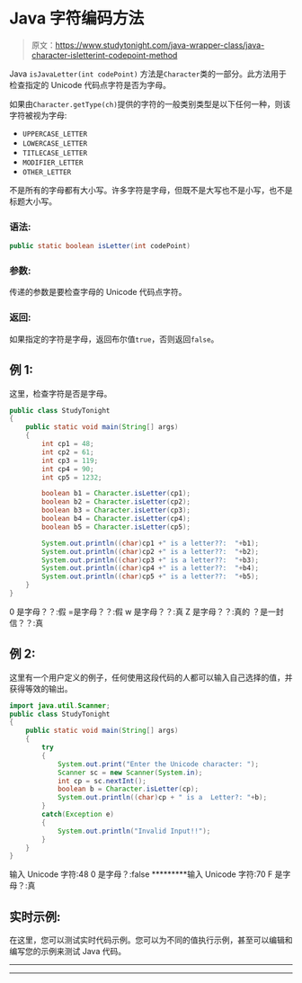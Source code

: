 # Java 字符编码方法

> 原文：<https://www.studytonight.com/java-wrapper-class/java-character-isletterint-codepoint-method>

Java `isJavaLetter(int codePoint)` 方法是`Character`类的一部分。此方法用于检查指定的 Unicode 代码点字符是否为字母。

如果由`Character.getType(ch)`提供的字符的一般类别类型是以下任何一种，则该字符被视为字母:

*   `UPPERCASE_LETTER`
*   `LOWERCASE_LETTER`
*   `TITLECASE_LETTER`
*   `MODIFIER_LETTER`
*   `OTHER_LETTER`

不是所有的字母都有大小写。许多字符是字母，但既不是大写也不是小写，也不是标题大小写。

### 语法:

```java
public static boolean isLetter(int codePoint)
```

### 参数:

传递的参数是要检查字母的 Unicode 代码点字符。

### 返回:

如果指定的字符是字母，返回布尔值`true`，否则返回`false`。

## 例 1:

这里，检查字符是否是字母。

```java
public class StudyTonight
{  
	public static void main(String[] args)
	{  
		int cp1 = 48;  
		int cp2 = 61;  
		int cp3 = 119;  
		int cp4 = 90;   
		int cp5 = 1232;  

		boolean b1 = Character.isLetter(cp1);  
		boolean b2 = Character.isLetter(cp2);  
		boolean b3 = Character.isLetter(cp3);  
		boolean b4 = Character.isLetter(cp4);  
		boolean b5 = Character.isLetter(cp5);  

		System.out.println((char)cp1 +" is a letter??:  "+b1);  
		System.out.println((char)cp2 +" is a letter??:  "+b2);  
		System.out.println((char)cp3 +" is a letter??:  "+b3);  
		System.out.println((char)cp4 +" is a letter??:  "+b4);  
		System.out.println((char)cp5 +" is a letter??:  "+b5);  
	}  
} 
```

0 是字母？？:假
=是字母？？:假
w 是字母？？:真
Z 是字母？？:真的
？是一封信？？:真

## 例 2:

这里有一个用户定义的例子，任何使用这段代码的人都可以输入自己选择的值，并获得等效的输出。

```java
import java.util.Scanner; 
public class StudyTonight
{  
	public static void main(String[] args)
	{  
		try
		{
			System.out.print("Enter the Unicode character: ");  
			Scanner sc = new Scanner(System.in);        
			int cp = sc.nextInt(); 
			boolean b = Character.isLetter(cp);
			System.out.println((char)cp + " is a  Letter?: "+b);
		}
		catch(Exception e)
		{
			System.out.println("Invalid Input!!");
		}
	}  
}
```

输入 Unicode 字符:48
0 是字母？:false
*********输入 Unicode 字符:70
F 是字母？:真

## 实时示例:

在这里，您可以测试实时代码示例。您可以为不同的值执行示例，甚至可以编辑和编写您的示例来测试 Java 代码。

* * *

* * *